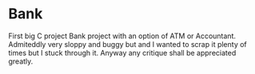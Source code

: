 # Bank
First big C project
Bank project with an option of ATM or Accountant.
Admiteddly very sloppy and buggy but and I wanted to scrap it plenty of times but I stuck through it.
Anyway any critique shall be appreciated greatly.
